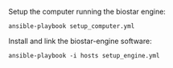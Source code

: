 Setup the computer running the biostar engine:

    ansible-playbook setup_computer.yml

Install and link the biostar-engine software:

    ansible-playbook -i hosts setup_engine.yml
